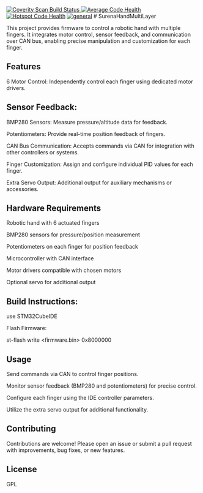 <a href="https://scan.coverity.com/projects/amin-amani-surenahandmultilayer">
  <img alt="Coverity Scan Build Status"
       src="https://scan.coverity.com/projects/32261/badge.svg"/>
</a>
<a href="https://codescene.io/projects/72155"><img src="https://codescene.io/projects/72155/status-badges/average-code-health" alt="Average Code Health"></a>
<a href="https://codescene.io/projects/72155"><img src="https://codescene.io/projects/72155/status-badges/hotspot-code-health" alt="Hotspot Code Health"></a>
<a href="https://codescene.io/projects/72155"><img src="https://codescene.io/images/analyzed-by-codescene-badge.svg" alt="general"></a>
# SurenaHandMultiLayer

This project provides firmware to control a robotic hand with multiple fingers. It integrates motor control, sensor feedback, and communication over CAN bus, enabling precise manipulation and customization for each finger.

## Features

6 Motor Control: Independently control each finger using dedicated motor drivers.

## Sensor Feedback:

BMP280 Sensors: Measure pressure/altitude data for feedback.

Potentiometers: Provide real-time position feedback of fingers.

CAN Bus Communication: Accepts commands via CAN for integration with other controllers or systems.

Finger Customization: Assign and configure individual PID values for each finger.

Extra Servo Output: Additional output for auxiliary mechanisms or accessories.

## Hardware Requirements

Robotic hand with 6 actuated fingers

BMP280 sensors for pressure/position measurement

Potentiometers on each finger for position feedback

Microcontroller with CAN interface

Motor drivers compatible with chosen motors

Optional servo for additional output


## Build Instructions:

use STM32CubeIDE

Flash Firmware:

st-flash write <firmware.bin> 0x8000000


## Usage

Send commands via CAN to control finger positions.

Monitor sensor feedback (BMP280 and potentiometers) for precise control.

Configure each finger using the IDE controller parameters.

Utilize the extra servo output for additional functionality.

## Contributing

Contributions are welcome! Please open an issue or submit a pull request with improvements, bug fixes, or new features.

## License

GPL
